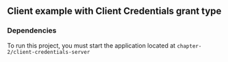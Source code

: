 ## Client example with Client Credentials grant type

### Dependencies

To run this project, you must start the application located at
`chapter-2/client-credentials-server`
